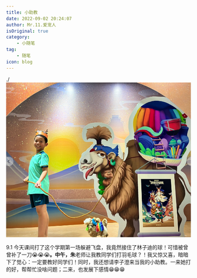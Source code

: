 ```yaml
---
title: 小助教
date: 2022-09-02 20:24:07
author: Mr.11.爱宠人
isOriginal: true
category:
    - 小随笔
tag:
    - 随笔
icon: blog
---
```


./![image-20220906195814711](9-1.assets/image-20220906195814711.png)

9.1   今天课间打了这个学期第一场躲避飞盘，我竟然接住了林子迪的球！可惜被曾曾补了一刀😭😭😭**。中午，朱**老师让我教同学们打羽毛球？！我又惊又喜，暗暗下了觉心：一定要教好同学们！同时，我还想请李子澄来当我的小助教。一来她打的好，帮帮忙没啥问题；二来，也发展下感情😁😁😁